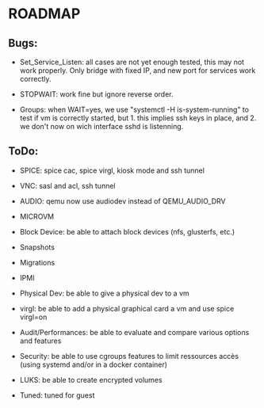 # ROADMAP

## Bugs:

- Set_Service_Listen: all cases are not yet enough tested, this may not work properly. Only bridge with fixed IP, and new port for services work correctly.

- STOPWAIT: work fine but ignore reverse order.

- Groups: when WAIT=yes, we use "systemctl -H <hostname> is-system-running" to test if vm is correctly started, but 1. this implies ssh keys in place, and 2. we don't now on wich interface sshd is listenning.

## ToDo:

- SPICE: spice cac, spice virgl, kiosk mode and ssh tunnel

- VNC: sasl and acl, ssh tunnel

- AUDIO: qemu now use audiodev instead of QEMU_AUDIO_DRV

- MICROVM

- Block Device: be able to attach block devices (nfs, glusterfs, etc.)

- Snapshots

- Migrations

- IPMI

- Physical Dev: be able to give a physical dev to a vm

- virgl: be able to add a physical graphical card a vm and use spice virgl=on

- Audit/Performances: be able to evaluate and compare various options and features

- Security: be able to use cgroups features to limit ressources accès (using systemd and/or in a docker container)

- LUKS: be able to create encrypted volumes

- Tuned: tuned for guest

